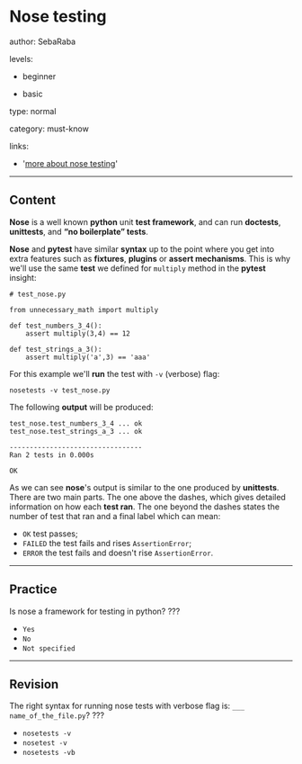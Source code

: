 # Nose testing
author: SebaRaba

levels:

  - beginner

  - basic

type: normal

category: must-know

links:

  - '[more about nose testing](http://pythontesting.net/framework/nose/nose-introduction/)'

---
## Content

**Nose** is a well known **python** unit **test framework**, and can run **doctests**, **unittests**, and **“no boilerplate” tests**.

**Nose** and **pytest** have similar **syntax** up to the point where you get into extra features such as **fixtures**, **plugins** or **assert mechanisms**. This is why we'll use the same **test** we defined for `multiply` method in the **pytest** insight:

```
# test_nose.py

from unnecessary_math import multiply

def test_numbers_3_4():
    assert multiply(3,4) == 12

def test_strings_a_3():
    assert multiply('a',3) == 'aaa'
```

For this example we'll **run** the test with `-v` (verbose) flag:

```
nosetests -v test_nose.py
```
The following **output** will be produced:

```
test_nose.test_numbers_3_4 ... ok
test_nose.test_strings_a_3 ... ok

---------------------------------
Ran 2 tests in 0.000s

OK
```

As we can see **nose**'s output is similar to the one produced by **unittests**. There are two
main parts. The one above the dashes, which gives detailed information on how each **test ran**. The one
beyond the dashes states the number of test that ran and a final label which can mean:
- `OK` test passes;
- `FAILED` the test fails and rises `AssertionError`;
- `ERROR` the test fails and doesn't rise `AssertionError`.

---
## Practice

Is nose a framework for testing in python?
???

* `Yes`
* `No`
* `Not specified`

---
## Revision

The right syntax for running nose tests with verbose flag is: `___ name_of_the_file.py`?
???

* `nosetests -v`
* `nosetest -v`
* `nosetests -vb`
